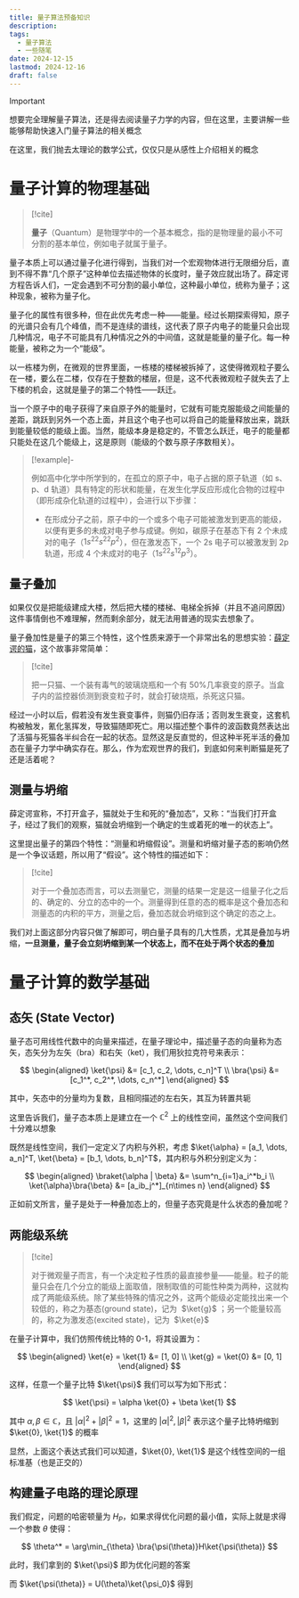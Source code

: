 ```yaml
---
title: 量子算法预备知识
description: 
tags:
  - 量子算法
  - 一些随笔
date: 2024-12-15
lastmod: 2024-12-16
draft: false
---
```


> [!important]
>
> 想要完全理解量子算法，还是得去阅读量子力学的内容，但在这里，主要讲解一些能够帮助快速入门量子算法的相关概念
>
> 在这里，我们抛去太理论的数学公式，仅仅只是从感性上介绍相关的概念

# 量子计算的物理基础

> [!cite]
>
> **量子**（Quantum）是物理学中的一个基本概念，指的是物理量的最小不可分割的基本单位，例如电子就属于量子。

量子本质上可以通过量子化进行得到，当我们对一个宏观物体进行无限细分后，直到不得不靠“几个原子”这种单位去描述物体的长度时，量子效应就出场了。薛定谔方程告诉人们，一定会遇到不可分割的最小单位，这种最小单位，统称为量子；这种现象，被称为量子化。

量子化的属性有很多种，但在此优先考虑一种——能量。经过长期探索得知，原子的光谱只会有几个峰值，而不是连续的谱线，这代表了原子内电子的能量只会出现几种情况，电子不可能具有几种情况之外的中间值，这就是能量的量子化。每一种能量，被称之为一个“能级”。

以一栋楼为例，在微观的世界里面，一栋楼的楼梯被拆掉了，这使得微观粒子要么在一楼，要么在二楼，仅存在于整数的楼层，但是，这不代表微观粒子就失去了上下楼的机会，这就是量子的第二个特性——跃迁。

当一个原子中的电子获得了来自原子外的能量时，它就有可能克服能级之间能量的差距，跳跃到另外一个态上面，并且这个电子也可以将自己的能量释放出来，跳跃到能量较低的能级上面。当然，能级本身是稳定的，不管怎么跃迁，电子的能量都只能处在这几个能级上，这是原则（能级的个数与原子序数相关）。

> [!example]-
>
> 例如高中化学中所学到的，在孤立的原子中，电子占据的原子轨道（如 s、p、d 轨道）具有特定的形状和能量，在发生化学反应形成化合物的过程中（即形成杂化轨道的过程中），会进行以下步骤：
>
> - 在形成分子之前，原子中的一个或多个电子可能被激发到更高的能级，以便有更多的未成对电子参与成键。例如，碳原子在基态下有 2 个未成对的电子（$1s^22s^22p^2$），但在激发态下，一个 2s 电子可以被激发到 2p 轨道，形成 4 个未成对的电子（$1s^22s^12p^3$）。

## 量子叠加

如果仅仅是把能级建成大楼，然后把大楼的楼梯、电梯全拆掉（并且不追问原因）这件事情倒也不难理解，然而剩余部分，就无法用普通的现实去想象了。

量子叠加性是量子的第三个特性，这个性质来源于一个非常出名的思想实验：[薛定谔的猫](https://zh.wikipedia.org/zh-cn/%E8%96%9B%E5%AE%9A%E8%B0%94%E7%8C%AB)，这个故事非常简单：

> [!cite]
>
> 把一只猫、一个装有毒气的玻璃烧瓶和一个有 50%几率衰变的原子。当盒子内的监控器侦测到衰变粒子时，就会打破烧瓶，杀死这只猫。

经过一小时以后，假若没有发生衰变事件，则猫仍旧存活；否则发生衰变，这套机构被触发，氰化氢挥发，导致猫随即死亡。用以描述整个事件的波函数竟然表达出了活猫与死猫各半纠合在一起的状态。显然这是反直觉的，但这种半死半活的叠加态在量子力学中确实存在。那么，作为宏观世界的我们，到底如何来判断猫是死了还是活着呢？

## 测量与坍缩

薛定谔宣称，不打开盒子，猫就处于生和死的“叠加态”，又称：“当我们打开盒子，经过了我们的观察，猫就会坍缩到一个确定的生或着死的唯一的状态上”。

这里提出量子的第四个特性：“测量和坍缩假设”。测量和坍缩对量子态的影响仍然是一个争议话题，所以用了“假设”。这个特性的描述如下：

> [!cite]
>
> 对于一个叠加态而言，可以去测量它，测量的结果一定是这一组量子化之后的、确定的、分立的态中的一个。测量得到任意的态的概率是这个叠加态和测量态的内积的平方，测量之后，叠加态就会坍缩到这个确定的态之上。

我们对上面这部分内容只做了解即可，明白量子具有的几大性质，尤其是叠加与坍缩，**一旦测量，量子会立刻坍缩到某一个状态上，而不在处于两个状态的叠加**

# 量子计算的数学基础

## 态矢 (State Vector)

量子态可用线性代数中的向量来描述，在量子理论中，描述量子态的向量称为态矢，态矢分为左矢（bra）和右矢（ket），我们用狄拉克符号来表示：

$$
\begin{aligned}
\ket{\psi} &= [c_1, c_2, \dots, c_n]^T \\
\bra{\psi} &= [c_1^*, c_2^*, \dots, c_n^*]
\end{aligned}
$$

其中，矢态中的分量均为复数，且相同描述的左右矢，其互为转置共轭

这里告诉我们，量子态本质上是建立在一个 $\mathbb{C}^2$ 上的线性空间，虽然这个空间我们十分难以想象

既然是线性空间，我们一定定义了内积与外积，考虑 $\ket{\alpha} = [a_1, \dots, a_n]^T, \ket{\beta} = [b_1, \dots, b_n]^T$，其内积与外积分别定义为：

$$
\begin{aligned}
\braket{\alpha | \beta} &= \sum^n_{i=1}a_i^*b_i \\
\ket{\alpha}\bra{\beta} &= [a_ib_j^*]_{n\times n}
\end{aligned}
$$

正如前文所言，量子是处于一种叠加态上的，但量子态究竟是什么状态的叠加呢？

## 两能级系统

> [!cite]
>
> 对于微观量子而言，有一个决定粒子性质的最直接参量——能量。粒子的能量只会在几个分立的能级上面取值，限制取值的可能性种类为两种，这就构成了两能级系统。除了某些特殊的情况之外，这两个能级必定能找出来一个较低的，称之为基态(ground state)，记为  $\ket{g}$ ；另一个能量较高的，称之为激发态(excited state)，记为  $\ket{e}$

在量子计算中，我们仿照传统比特的 0-1，将其设置为：

$$
\begin{aligned}
\ket{e} = \ket{1} &= [1, 0] \\
\ket{g} = \ket{0} &= [0, 1]
\end{aligned}
$$

这样，任意一个量子比特 $\ket{\psi}$ 我们可以写为如下形式：

$$
\ket{\psi} = \alpha \ket{0} + \beta \ket{1}
$$

其中 $\alpha, \beta \in \mathbb{C}$，且 $|\alpha|^2 + |\beta|^2 = 1$，这里的 $|\alpha|^2 , |\beta|^2$ 表示这个量子比特坍缩到 $\ket{0}, \ket{1}$ 的概率

显然，上面这个表达式我们可以知道，$\ket{0}, \ket{1}$ 是这个线性空间的一组标准基（也是正交的）



## 构建量子电路的理论原理

我们假定，问题的哈密顿量为 $H_P$，如果求得优化问题的最小值，实际上就是求得一个参数 $\theta$ 使得：

$$
\theta^* = \arg\min_{\theta} \bra{\psi(\theta)}H\ket{\psi(\theta)}
$$

此时，我们拿到的 $\ket{\psi}$ 即为优化问题的答案

而 $\ket{\psi(\theta)} = U(\theta)\ket{\psi_0}$ 得到
